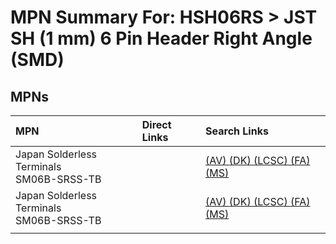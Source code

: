 



# MPN Summary For: HSH06RS > JST SH (1 mm) 6 Pin Header Right Angle (SMD)

## MPNs
  

|MPN|Direct Links|Search Links|
| :--- | :--- | :--- |
|Japan Solderless Terminals<br>SM06B-SRSS-TB||[(AV) ](https://www.avnet.com/shop/us/search/SM06B-SRSS-TB)[(DK) ](https://www.digikey.co.uk/en/products/result?s=SM06B-SRSS-TB)[(LCSC) ](https://www.lcsc.com/search?q=SM06B-SRSS-TB)[(FA) ](https://uk.farnell.com/search?st=SM06B-SRSS-TB)[(MS) ](https://www.mouser.com/c/?q=SM06B-SRSS-TB)|
|Japan Solderless Terminals<br>SM06B-SRSS-TB||[(AV) ](https://www.avnet.com/shop/us/search/SM06B-SRSS-TB)[(DK) ](https://www.digikey.co.uk/en/products/result?s=SM06B-SRSS-TB)[(LCSC) ](https://www.lcsc.com/search?q=SM06B-SRSS-TB)[(FA) ](https://uk.farnell.com/search?st=SM06B-SRSS-TB)[(MS) ](https://www.mouser.com/c/?q=SM06B-SRSS-TB)|
||||
